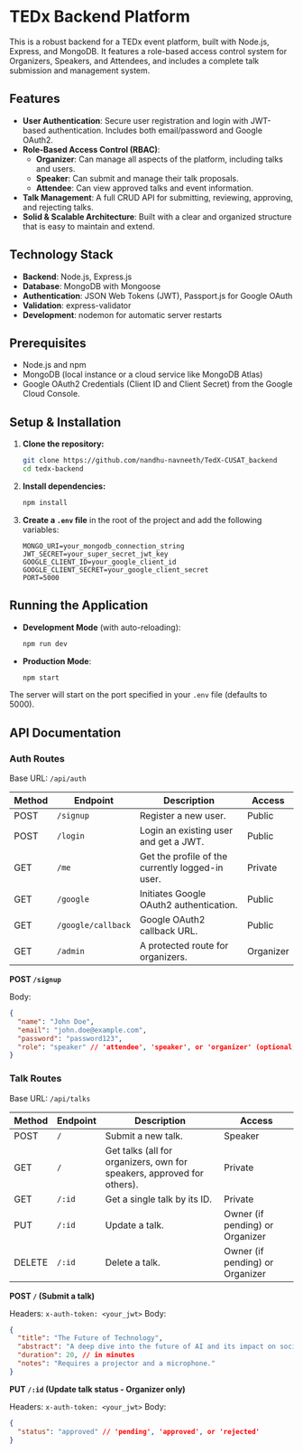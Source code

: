 # TEDx Backend Platform

This is a robust backend for a TEDx event platform, built with Node.js, Express, and MongoDB. It features a role-based access control system for Organizers, Speakers, and Attendees, and includes a complete talk submission and management system.

## Features

- **User Authentication**: Secure user registration and login with JWT-based authentication. Includes both email/password and Google OAuth2.
- **Role-Based Access Control (RBAC)**:
  - **Organizer**: Can manage all aspects of the platform, including talks and users.
  - **Speaker**: Can submit and manage their talk proposals.
  - **Attendee**: Can view approved talks and event information.
- **Talk Management**: A full CRUD API for submitting, reviewing, approving, and rejecting talks.
- **Solid & Scalable Architecture**: Built with a clear and organized structure that is easy to maintain and extend.

## Technology Stack

- **Backend**: Node.js, Express.js
- **Database**: MongoDB with Mongoose
- **Authentication**: JSON Web Tokens (JWT), Passport.js for Google OAuth
- **Validation**: express-validator
- **Development**: nodemon for automatic server restarts

## Prerequisites

- Node.js and npm
- MongoDB (local instance or a cloud service like MongoDB Atlas)
- Google OAuth2 Credentials (Client ID and Client Secret) from the Google Cloud Console.

## Setup & Installation

1.  **Clone the repository:**

    ```bash
    git clone https://github.com/nandhu-navneeth/TedX-CUSAT_backend
    cd tedx-backend
    ```

2.  **Install dependencies:**

    ```bash
    npm install
    ```

3.  **Create a `.env` file** in the root of the project and add the following variables:
    ```
    MONGO_URI=your_mongodb_connection_string
    JWT_SECRET=your_super_secret_jwt_key
    GOOGLE_CLIENT_ID=your_google_client_id
    GOOGLE_CLIENT_SECRET=your_google_client_secret
    PORT=5000
    ```

## Running the Application

- **Development Mode** (with auto-reloading):

  ```bash
  npm run dev
  ```

- **Production Mode**:
  ```bash
  npm start
  ```

The server will start on the port specified in your `.env` file (defaults to 5000).

## API Documentation

### Auth Routes

Base URL: `/api/auth`

| Method | Endpoint           | Description                                      | Access    |
| ------ | ------------------ | ------------------------------------------------ | --------- |
| POST   | `/signup`          | Register a new user.                             | Public    |
| POST   | `/login`           | Login an existing user and get a JWT.            | Public    |
| GET    | `/me`              | Get the profile of the currently logged-in user. | Private   |
| GET    | `/google`          | Initiates Google OAuth2 authentication.          | Public    |
| GET    | `/google/callback` | Google OAuth2 callback URL.                      | Public    |
| GET    | `/admin`           | A protected route for organizers.                | Organizer |

**POST `/signup`**

Body:

```json
{
  "name": "John Doe",
  "email": "john.doe@example.com",
  "password": "password123",
  "role": "speaker" // 'attendee', 'speaker', or 'organizer' (optional, defaults to 'attendee')
}
```

### Talk Routes

Base URL: `/api/talks`

| Method | Endpoint | Description                                                            | Access                          |
| ------ | -------- | ---------------------------------------------------------------------- | ------------------------------- |
| POST   | `/`      | Submit a new talk.                                                     | Speaker                         |
| GET    | `/`      | Get talks (all for organizers, own for speakers, approved for others). | Private                         |
| GET    | `/:id`   | Get a single talk by its ID.                                           | Private                         |
| PUT    | `/:id`   | Update a talk.                                                         | Owner (if pending) or Organizer |
| DELETE | `/:id`   | Delete a talk.                                                         | Owner (if pending) or Organizer |

**POST `/` (Submit a talk)**

Headers: `x-auth-token: <your_jwt>`
Body:

```json
{
  "title": "The Future of Technology",
  "abstract": "A deep dive into the future of AI and its impact on society.",
  "duration": 20, // in minutes
  "notes": "Requires a projector and a microphone."
}
```

**PUT `/:id` (Update talk status - Organizer only)**

Headers: `x-auth-token: <your_jwt>`
Body:

```json
{
  "status": "approved" // 'pending', 'approved', or 'rejected'
}
```
